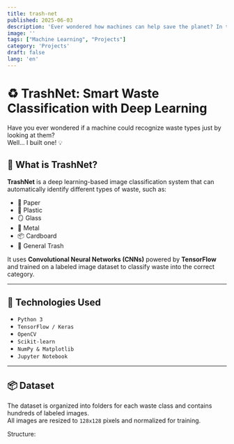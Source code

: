 ```yaml
---
title: trash-net
published: 2025-06-03
description: 'Ever wondered how machines can help save the planet? In this project, I built an AI model that classifies trash just by looking at a photo. Using deep learning and Python, this system can tell if an item is plastic, paper, metal, and more. Fast, accurate, and eco-friendly!'
image: ''
tags: ["Machine Learning", "Projects"]
category: 'Projects'
draft: false 
lang: 'en'
---
```


# ♻️ TrashNet: Smart Waste Classification with Deep Learning

Have you ever wondered if a machine could recognize waste types just by looking at them?  
Well... I built one! 💡

## 🧠 What is TrashNet?

**TrashNet** is a deep learning-based image classification system that can automatically identify different types of waste, such as:

- 🧻 Paper  
- 🥤 Plastic  
- 🪞 Glass  
- 🥫 Metal  
- 📦 Cardboard  
- 🚮 General Trash

It uses **Convolutional Neural Networks (CNNs)** powered by **TensorFlow** and trained on a labeled image dataset to classify waste into the correct category.

---

## 🔧 Technologies Used

- `Python 3`
- `TensorFlow / Keras`
- `OpenCV`
- `Scikit-learn`
- `NumPy & Matplotlib`
- `Jupyter Notebook`

---

## 📦 Dataset

The dataset is organized into folders for each waste class and contains hundreds of labeled images.  
All images are resized to `128x128` pixels and normalized for training.

Structure:
